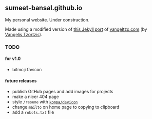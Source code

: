 ## sumeet-bansal.github.io

My personal website. Under construction.

Made using a modified version of [this Jekyll port](https://github.com/TaylanTatli/Halve) of [vangeltzo.com](http://vangeltzo.com/) (by [Vangelis Tzortzis](https://github.com/srekoble)).

### TODO
#### for v1.0
+ bitmoji favicon

#### future releases
+ publish GitHub pages and add images for projects
+ make a nicer 404 page
+ style `/resume` with [`konpa/devicon`](https://konpa.github.io/devicon/)
+ change `mailto` on home page to copying to clipboard
+ add a `robots.txt` file
